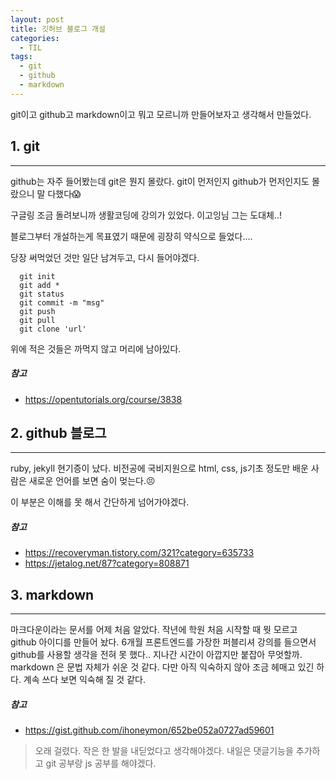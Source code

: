 ```yaml
---
layout: post
title: 깃허브 블로그 개설
categories:
  - TIL
tags:
  - git
  - github
  - markdown
---
```



git이고 github고 markdown이고 뭐고 모르니까 만들어보자고 생각해서 만들었다.

## 1. git
---
github는 자주 들어봤는데 git은 뭔지 몰랐다. git이 먼저인지 github가 먼저인지도 몰랐으니 말 다했다😱

구글링 조금 돌려보니까 생활코딩에 강의가 있었다. 이고잉님 그는 도대체..!

블로그부터 개설하는게 목표였기 때문에 굉장히 약식으로 들었다....

당장 써먹었던 것만 일단 남겨두고, 다시 들어야겠다.

```
  git init
  git add *
  git status
  git commit -m "msg"
  git push
  git pull
  git clone 'url'
```
위에 적은 것들은 까먹지 않고 머리에 남아있다.
   
##### 참고
* <https://opentutorials.org/course/3838>


## 2. github 블로그
---
ruby, jekyll 현기증이 났다. 비전공에 국비지원으로 html, css, js기초 정도만 배운 사람은 새로운 언어를 보면 숨이 멎는다.😣

이 부분은 이해를 못 해서 간단하게 넘어가야겠다.

##### 참고
* <https://recoveryman.tistory.com/321?category=635733>
* <https://jetalog.net/87?category=808871>


## 3. markdown
---
마크다운이라는 문서를 어제 처음 알았다. 작년에 학원 처음 시작할 때 뭣 모르고 github 아이디를 만들어 놨다. 6개월 프론트엔드를 가장한 퍼블리셔 강의를 들으면서 github를 사용할 생각을 전혀 못 했다.. 지나간 시간이 아깝지만 붙잡아 무엇할까. markdown 은 문법 자체가 쉬운 것 같다. 다만 아직 익숙하지 않아 조금 헤매고 있긴 하다. 계속 쓰다 보면 익숙해 질 것 같다.

##### 참고
* <https://gist.github.com/ihoneymon/652be052a0727ad59601>


> 오래 걸렸다. 작은 한 발을 내딛었다고 생각해야겠다. 내일은 댓글기능을 추가하고 git 공부랑 js 공부를 해야겠다.